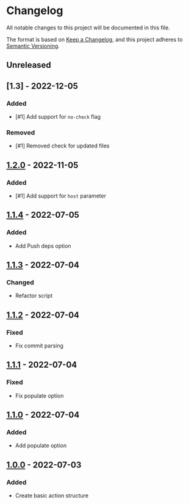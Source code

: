 # Changelog
All notable changes to this project will be documented in this file.

The format is based on [Keep a Changelog](https://keepachangelog.com/en/1.0.0/),
and this project adheres to [Semantic Versioning](https://semver.org/spec/v2.0.0.html).

## Unreleased

## [1.3] - 2022-12-05
### Added 
- [#1] Add support for `no-check` flag

### Removed 
- [#1] Removed check for updated files

## [1.2.0] - 2022-11-05
### Added 
- [#1] Add support for `host` parameter

## [1.1.4] - 2022-07-05
### Added
- Add Push deps option

## [1.1.3] - 2022-07-04
### Changed 
- Refactor script

## [1.1.2] - 2022-07-04
### Fixed
- Fix commit parsing

## [1.1.1] - 2022-07-04
### Fixed
- Fix populate option

## [1.1.0] - 2022-07-04
### Added 
- Add populate option

## [1.0.0] - 2022-07-03
### Added 
- Create basic action structure

[Unreleased]: https://github.com/alejandromav/tinybird-action-push/compare/1.2.0...HEAD
[1.2.0]: https://github.com/alejandromav/tinybird-action-push/compare/1.1.4...1.2.0
[1.1.4]: https://github.com/alejandromav/tinybird-action-push/compare/1.1.3...1.1.4
[1.1.3]: https://github.com/alejandromav/tinybird-action-push/compare/1.1.2...1.1.3
[1.1.2]: https://github.com/alejandromav/tinybird-action-push/compare/1.1.1...1.1.2
[1.1.1]: https://github.com/alejandromav/tinybird-action-push/compare/1.1.0...1.1.1
[1.1.0]: https://github.com/alejandromav/tinybird-action-push/compare/1.0.0...1.1.0
[1.0.0]: https://github.com/alejandromav/tinybird-action-push/tree/1.0.0
